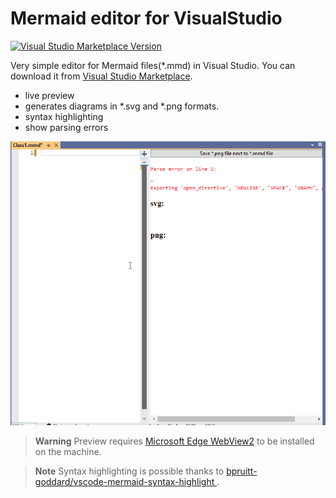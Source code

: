 # Mermaid editor for VisualStudio

[![Visual Studio Marketplace Version](https://img.shields.io/visual-studio-marketplace/v/NeVeS.MermaidEditorForVisualStudio?color=%230429FF&label=Mermaid%20editor)](https://marketplace.visualstudio.com/items?itemName=NeVeS.MermaidEditorForVisualStudio)

Very simple editor for Mermaid files(*.mmd) in Visual Studio. You can download it from [Visual Studio Marketplace](https://marketplace.visualstudio.com/items?itemName=NeVeS.MermaidEditorForVisualStudio). 
- live preview 
- generates diagrams in *.svg and *.png formats. 
- syntax highlighting
- show parsing errors

![NTypewriter LivePreview](Documentation/MermaidEditorForVisualStudio.sampleusecase.gif)

> **Warning**
Preview requires [Microsoft Edge WebView2](https://developer.microsoft.com/en-us/microsoft-edge/webview2/) to be installed on the machine.

> **Note**
Syntax highlighting is possible thanks to [bpruitt-goddard/vscode-mermaid-syntax-highlight
](https://github.com/bpruitt-goddard/vscode-mermaid-syntax-highlight).


